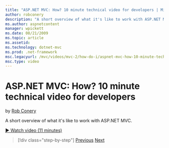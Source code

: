 ```yaml
---
title: "ASP.NET MVC: How? 10 minute technical video for developers | Microsoft Docs"
author: robconery
description: "A short overview of what it's like to work with ASP.NET MVC."
ms.author: aspnetcontent
manager: wpickett
ms.date: 08/21/2009
ms.topic: article
ms.assetid: 
ms.technology: dotnet-mvc
ms.prod: .net-framework
msc.legacyurl: /mvc/videos/mvc-2/how-do-i/aspnet-mvc-how-10-minute-technical-video-for-developers
msc.type: video
---
```

ASP.NET MVC: How? 10 minute technical video for developers
====================
by [Rob Conery](https://github.com/robconery)

A short overview of what it's like to work with ASP.NET MVC.

[&#9654; Watch video (11 minutes)](https://channel9.msdn.com/Blogs/ASP-NET-Site-Videos/aspnet-mvc-how-10-minute-technical-video-for-developers)

>[!div class="step-by-step"]
[Previous](why-aspnet-mvc-3-minute-overview-video-for-decision-makers.md)
[Next](how-do-i-return-json-formatted-data-for-an-ajax-call-in-an-aspnet-mvc-web-application.md)